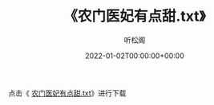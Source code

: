 ﻿---
title:  《农门医妃有点甜.txt》
date:   2022-01-02T00:00:00+00:00
author: 听松阁
layout: post
permalink: /农门医妃有点甜/
categories: 小说
tags: [小说]
---

点击《 [农门医妃有点甜.txt](http://img.660000.xyz/bookstukust/book/bntxt/10/农门医妃有点甜.txt)》进行下载
